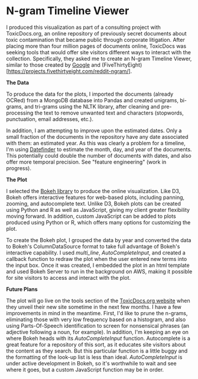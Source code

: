 # N-gram Timeline Viewer

I produced this visualization as part of a consulting project with ToxicDocs.org, an online repository of previously secret documents about toxic contamination that became public through corporate litigation. After placing more than four million pages of documents online, ToxicDocs was seeking tools that would offer site visitors different ways to interact with the collection. Specifically, they asked me to create an N-gram Timeline Viewer, similar to those created by [Google](https://books.google.com/ngrams) and (FiveThirtyEight)[https://projects.fivethirtyeight.com/reddit-ngram/].

__The Data__

To produce the data for the plots, I imported the documents (already OCRed) from a MongoDB database into Pandas and created unigrams, bi-grams, and tri-grams using the NLTK library, after cleaning and pre-processing the text to remove unwanted text and characters (stopwords, punctuation, email addresses, etc.).

In addition, I am attempting to improve upon the estimated dates. Only a small fraction of the documents in the repository have any date associated with them: an estimated year. As this was clearly a problem for a timeline, I'm using [Datefinder](http://datefinder.readthedocs.org/en/latest/) to estimate the month, day, and year of the documents. This potentially could double the number of documents with dates, and also offer more temporal precision. See "feature engineering" (work in progress).

__The Plot__

I selected the [Bokeh library](https://bokeh.pydata.org) to produce the online visualization. Like D3, Bokeh offers interactive features for web-based plots, including panning, zooming, and autocomplete text. Unlike D3, Bokeh plots can be created using Python and R as well as JavaScript, giving my client greater flexibility moving forward. In addition, custom JavaScript can be added to plots produced using Python or R, which offers many options for customizing the plot.

To create the Bokeh plot, I grouped the data by year and converted the data to Bokeh's ColumnDataSource format to take full advantage of Bokeh's interactive capability. I used _multi_line_,  _AutoCompleteInput_, and created a callback function to redraw the plot when the user entered new terms into the input box. Once it was created, I embedded the plot in an html template and used Bokeh Server to run in the background on AWS, making it possible for site visitors to access and interact with the plot.

__Future Plans__

The plot will go live on the tools section of the [ToxicDocs.org website](https://www.toxicdocs.org) when they unveil their new site sometime in the next few months. I have a few improvements in mind in the meantime. First, I'd like to prune the n-grams, eliminating those with very low frequency based on a histogram, and also using Parts-Of-Speech identification to screen for nonsensical phrases (an adjective following a noun, for example). In addition, I'm keeping an eye on where Bokeh heads with its _AutoCompleteInput_ function. Autocomplete is a great feature for a repository of this sort, as it educates site visitors about the content as they search.  But this particular function is a little buggy and the formatting of the look-up list is less than ideal. _AutoCompleteInput_ is under active development in Bokeh, so it's worthwhile to wait and see where it goes, but a custom JavaScript function may be in order.
